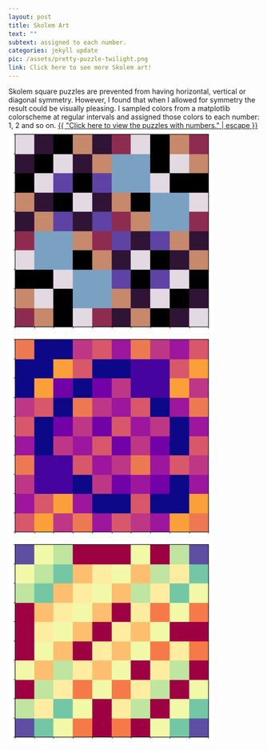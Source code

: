 ```yaml
---
layout: post
title: Skolem Art
text: ""
subtext: assigned to each number.
categories: jekyll update
pic: /assets/pretty-puzzle-twilight.png
link: Click here to see more Skolem art!
---
```


<div class="page-wrap-text">
  Skolem square puzzles are prevented from having horizontal, vertical or diagonal symmetry. However, I found that when I allowed for symmetry the result could be visually pleasing. I sampled colors from a matplotlib colorscheme at regular intervals and assigned those colors to each number: 1, 2 and so on.
<a class="page-link" href="{{ "/puzzle_art_with_numbers/" | relative_url }}">{{ "Click here to view the puzzles with numbers." | escape }}</a>

</div>

<div class="page-wrap-art">
  <img class="medsmall_img" src="/assets/art-page/pretty-puzzle-twilight.png">

  <img class="medsmall_img" src="/assets/art-page/pretty-puzzle-plasma.png">

  <img class="medsmall_img" src="/assets/art-page/pretty-puzzle-Spectral.png">
</div>

